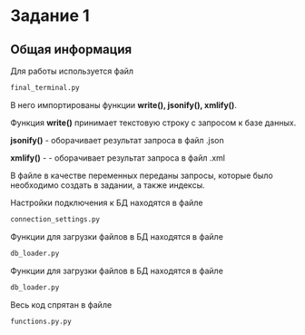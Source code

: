 # Задание 1

## Общая информация

Для работы используется файл

```sh
final_terminal.py
```

В него импортированы функции <b>write(), jsonify(), xmlify()</b>.

Функция <b>write()</b> принимает текстовую строку с запросом к базе данных. 

<b>jsonify()</b> - оборачивает результат запроса в файл .json 

<b>xmlify()</b> - - оборачивает результат запроса в файл .xml


В файле в качестве переменных переданы запросы, которые было необходимо создать в задании, а также индексы. 

Настройки подключения к БД находятся в файле 
```sh
connection_settings.py
```

Функции для загрузки файлов в БД находятся в файле
```sh
db_loader.py
```

Функции для загрузки файлов в БД находятся в файле
```sh
db_loader.py
```

Весь код спрятан в файле 
```sh
functions.py.py
```
